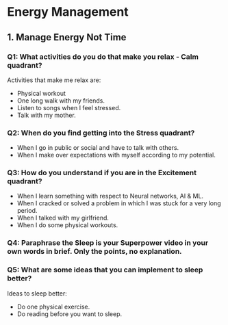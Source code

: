 # Energy Management

## 1. Manage Energy Not Time

### Q1: What activities do you do that make you relax - Calm quadrant?
Activities that make me relax are:
* Physical workout
* One long walk with my friends.
* Listen to songs when I feel stressed.
* Talk with my mother.

### Q2: When do you find getting into the Stress quadrant?
* When I go in public or social and have to talk with others.
* When I make over expectations with myself according to my potential.

### Q3: How do you understand if you are in the Excitement quadrant?
* When I learn something with respect to Neural networks, AI & ML.
* When I cracked or solved a problem in which I was stuck for a very long period.
* When I talked with my girlfriend.
* When I do some physical workouts.

### Q4: Paraphrase the Sleep is your Superpower video in your own words in brief. Only the points, no explanation.


### Q5: What are some ideas that you can implement to sleep better?
Ideas to sleep better:
* Do one physical exercise.
* Do reading before you want to sleep.

